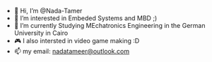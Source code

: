 - 👋 Hi, I’m @Nada-Tamer
- 👀 I’m interested in Embeded Systems and MBD ;)
- 🌱 I’m currently Studying MEchatronics Engineering in the German University in Cairo
- 🎮 I also intersted in video game making :D 
- 📫 my email: nadatameer@outlook.com

